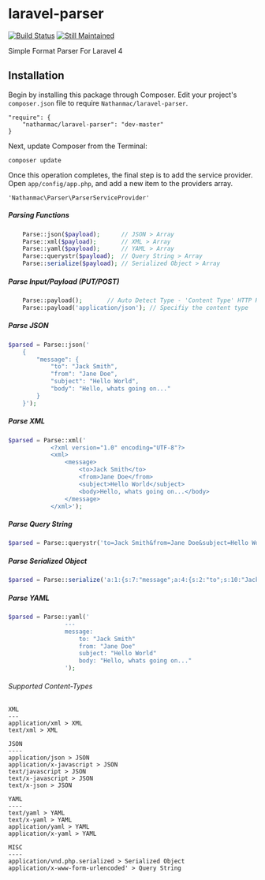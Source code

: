 laravel-parser
==============

[![Build Status](https://travis-ci.org/nathanmac/laravel-parser.svg?branch=master)](https://travis-ci.org/nathanmac/laravel-parser)
[![Still Maintained](http://stillmaintained.com/nathanmac/laravel-parser.png)](http://stillmaintained.com/nathanmac/laravel-parser)


Simple Format Parser For Laravel 4

Installation
------------

Begin by installing this package through Composer. Edit your project's `composer.json` file to require `Nathanmac/laravel-parser`.

	"require": {
		"nathanmac/laravel-parser": "dev-master"
	}

Next, update Composer from the Terminal:

    composer update

Once this operation completes, the final step is to add the service provider. Open `app/config/app.php`, and add a new item to the providers array.

    'Nathanmac\Parser\ParserServiceProvider'

##### Parsing Functions
```php
	Parse::json($payload);		// JSON > Array
	Parse::xml($payload);		// XML > Array
	Parse::yaml($payload);		// YAML > Array
	Parse::querystr($payload);	// Query String > Array
	Parse::serialize($payload);	// Serialized Object > Array
```

##### Parse Input/Payload (PUT/POST)
```php
	Parse::payload();		// Auto Detect Type - 'Content Type' HTTP Header
	Parse::payload('application/json');	// Specifiy the content type
```

##### Parse JSON
```php
$parsed = Parse::json('
	{
		"message": {
			"to": "Jack Smith",
			"from": "Jane Doe",
			"subject": "Hello World",
			"body": "Hello, whats going on..."
		}
	}');
```

##### Parse XML
```php
$parsed = Parse::xml('
			<?xml version="1.0" encoding="UTF-8"?>
			<xml>
				<message>
					<to>Jack Smith</to>
					<from>Jane Doe</from>
					<subject>Hello World</subject>
					<body>Hello, whats going on...</body>
				</message>
			</xml>');
```

##### Parse Query String
```php
$parsed = Parse::querystr('to=Jack Smith&from=Jane Doe&subject=Hello World&body=Hello, whats going on...');
```

##### Parse Serialized Object
```php
$parsed = Parse::serialize('a:1:{s:7:"message";a:4:{s:2:"to";s:10:"Jack Smith";s:4:"from";s:8:"Jane Doe";s:7:"subject";s:11:"Hello World";s:4:"body";s:24:"Hello, whats going on...";}}');
```

##### Parse YAML
```php
$parsed = Parse::yaml('
				---
				message: 
				    to: "Jack Smith"
				    from: "Jane Doe"
				    subject: "Hello World"
				    body: "Hello, whats going on..."
				');
```

###### Supported Content-Types
```
XML
---
application/xml > XML
text/xml > XML

JSON
----
application/json > JSON
application/x-javascript > JSON
text/javascript > JSON
text/x-javascript > JSON
text/x-json > JSON

YAML
----
text/yaml > YAML
text/x-yaml > YAML
application/yaml > YAML
application/x-yaml > YAML

MISC
----
application/vnd.php.serialized > Serialized Object
application/x-www-form-urlencoded' > Query String
```

